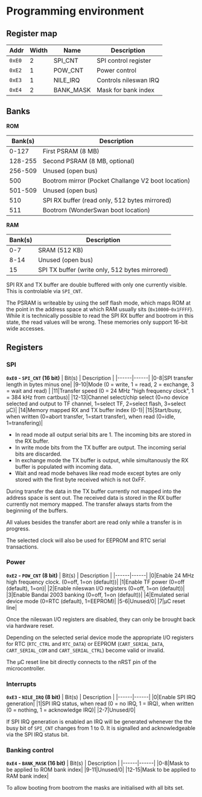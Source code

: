 # Programming environment

## Register map

| Addr | Width  | Name | Description  |
|------|-|-----|----|
| `0xE0` |2 | SPI_CNT | SPI control register |
| `0xE2`|1 | POW_CNT | Power control |
| `0xE3` |1| NILE_IRQ | Controls nileswan IRQ |
| `0xE4`|2 | BANK_MASK | Mask for bank index |

## Banks

**ROM**

| Bank(s) | Description |
|------------|-------------|
| 0-127 | First PSRAM (8 MB) |
| 128-255 | Second PSRAM (8 MB, optional) |
| 256-509 | Unused (open bus) |
| 500 | Bootrom mirror (Pocket Challange V2 boot location) |
| 501-509 | Unused (open bus) |
| 510 | SPI RX buffer (read only, 512 bytes mirrored) |
| 511 | Bootrom (WonderSwan boot location)|

**RAM**

| Bank(s) | Description |
|------------|-------------|
| 0-7 | SRAM (512 KB) |
| 8-14 | Unused (open bus) |
| 15 | SPI TX buffer (write only, 512 bytes mirrored) |

SPI RX and TX buffer are double buffered with only one currently visible. This is controlable via `SPI_CNT`.

The PSRAM is writeable by using the self flash mode, which maps ROM at the point in the address space at which RAM usually sits (`0x10000`-`0x1FFFF`). While it is technically possible to read the SPI RX buffer and bootrom in this state, the read values will be wrong. These memories only support 16-bit wide accesses.

## Registers

### SPI

**`0xE0` - `SPI_CNT` (16 bit)**
| Bit(s) | Description |
|------|------|
|0-8|SPI transfer length in bytes minus one|
|9-10|Mode (0 = write, 1 = read, 2 = exchange, 3 = wait and read) |
|11|Transfer speed (0 = 24 MHz "high frequency clock", 1 = 384 kHz from cartbus)|
|12-13|Channel select/chip select (0=no device selected and output to TF channel, 1=select TF, 2=select flash, 3=select μC)|
|14|Memory mapped RX and TX buffer index (0-1)|
|15|Start/busy, when written (0=abort transfer, 1=start transfer), when read (0=idle, 1=transfering)|

* In read mode all output serial bits are 1. The incoming bits are stored in the RX buffer.
* In write mode bits from the TX buffer are output. The incoming serial bits are discarded.
* In exchange mode the TX buffer is output, while simultanously the RX buffer is populated with incoming data.
* Wait and read mode behaves like read mode except bytes are only stored with the first byte received which is not 0xFF.

During transfer the data in the TX buffer currently not mapped into the address space is sent out. The received data is stored in the RX buffer currently not memory mapped. The transfer always starts from the beginning of the buffers.

All values besides the transfer abort are read only while a transfer is in progress.

The selected clock will also be used for EEPROM and RTC serial transactions.

### Power

**`0xE2` - `POW_CNT` (8 bit)**
| Bit(s) | Description |
|------|------|
|0|Enable 24 MHz high frequency clock. (0=off, 1=on (default))|
|1|Enable TF power (0=off (default), 1=on)|
|2|Enable nileswan I/O registers (0=off, 1=on (default))|
|3|Enable Bandai 2003 banking (0=off, 1=on (default))|
|4|Emulated serial device mode (0=RTC (default), 1=EEPROM)|
|5-6|Unused/0|
|7|μC reset line|

Once the nileswan I/O registers are disabled, they can only be brought back via hardware reset.

Depending on the selected serial device mode the appropriate I/O registers for RTC (`RTC_CTRL` and `RTC_DATA`) or EEPROM (`CART_SERIAL_DATA`, `CART_SERIAL_COM` and `CART_SERIAL_CTRL`) become valid or invalid.

The μC reset line bit directly connects to the nRST pin of the microcontroller.

### Interrupts

**`0xE3` - `NILE_IRQ` (8 bit)**
| Bit(s) | Description |
|------|------|
|0|Enable SPI IRQ generation|
|1|SPI IRQ status, when read (0 = no IRQ, 1 = IRQ), when written (0 = nothing, 1 = acknowledge IRQ)|
|2-7|Unused/0|

If SPI IRQ generation is enabled an IRQ will be generated whenever the the busy bit of `SPI_CNT` changes from 1 to 0. It is signalled and acknowledgeable via the SPI IRQ status bit.

### Banking control

**`0xE4` - `BANK_MASK` (16 bit)**
| Bit(s) | Description |
|------|------|
|0-8|Mask to be applied to ROM bank index|
|9-11|Unused/0|
|12-15|Mask to be applied to RAM bank index|

To allow booting from bootrom the masks are initialised with all bits set.
